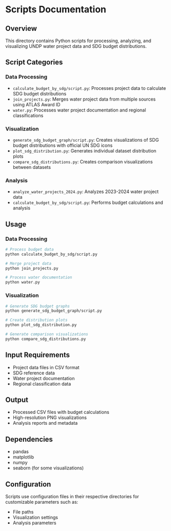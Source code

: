 # Scripts Documentation

## Overview
This directory contains Python scripts for processing, analyzing, and visualizing UNDP water project data and SDG budget distributions.

## Script Categories

### Data Processing
- `calculate_budget_by_sdg/script.py`: Processes project data to calculate SDG budget distributions
- `join_projects.py`: Merges water project data from multiple sources using ATLAS Award ID
- `water.py`: Processes water project documentation and regional classifications

### Visualization
- `generate_sdg_budget_graph/script.py`: Creates visualizations of SDG budget distributions with official UN SDG icons
- `plot_sdg_distribution.py`: Generates individual dataset distribution plots
- `compare_sdg_distributions.py`: Creates comparison visualizations between datasets

### Analysis
- `analyze_water_projects_2024.py`: Analyzes 2023-2024 water project data
- `calculate_budget_by_sdg/script.py`: Performs budget calculations and analysis

## Usage

### Data Processing
```bash
# Process budget data
python calculate_budget_by_sdg/script.py

# Merge project data
python join_projects.py

# Process water documentation
python water.py
```

### Visualization
```bash
# Generate SDG budget graphs
python generate_sdg_budget_graph/script.py

# Create distribution plots
python plot_sdg_distribution.py

# Generate comparison visualizations
python compare_sdg_distributions.py
```

## Input Requirements
- Project data files in CSV format
- SDG reference data
- Water project documentation
- Regional classification data

## Output
- Processed CSV files with budget calculations
- High-resolution PNG visualizations
- Analysis reports and metadata

## Dependencies
- pandas
- matplotlib
- numpy
- seaborn (for some visualizations)

## Configuration
Scripts use configuration files in their respective directories for customizable parameters such as:
- File paths
- Visualization settings
- Analysis parameters
